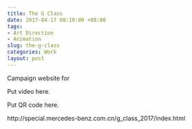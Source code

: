 ```yaml
---
title: The G Class
date: 2017-04-17 00:10:00 +08:00
tags:
- Art Direction
- Animation
slug: the-g-class
categories: Work
layout: post
---
```


<p>Campaign website for </p>

<p>Put video here.</p>

<p>Put QR code here.</p>

<p>http://special.mercedes-benz.com.cn/g_class_2017/index.html</p>

<div class="whitespace"></div>